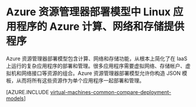 <!-- Ibiza portal: tested -->

<properties
   pageTitle="计算、网络 和存储提供程序 | Azure"
   description="Azure 资源管理器中 Linux 应用程序的计算、网络和存储资源提供程序（CRP、NRP 和 SRP）的概述"
   services="virtual-machines-linux"
   documentationCenter=""
   authors="mahthi"
   manager="timlt"
   editor=""
   tags="azure-resource-manager,azure-service-management"/>

<tags
   ms.service="virtual-machines-linux"
   ms.devlang="na"
   ms.topic="article"
   ms.tgt_pltfrm="vm-linux"
   ms.workload="infrastructure-services"
   ms.date="08/19/2015"
   wacn.date="10/25/2016"
   ms.author="tomfitz"/>

# Azure 资源管理器部署模型中 Linux 应用程序的 Azure 计算、网络和存储提供程序

Azure 资源管理器部署模型包含计算、网络和存储功能，从根本上简化了在 IaaS 上运行的复杂应用程序的部署和管理。很多应用程序需要虚拟网络、存储帐户、虚拟机和网络接口等资源的组合。Azure 资源管理器部署模型允许你构造 JSON 模板，从而将所有这些资源作为单个应用程序一起部署和管理。

[AZURE.INCLUDE [virtual-machines-common-compare-deployment-models](../../includes/virtual-machines-common-compare-deployment-models.md)]

<!---HONumber=Mooncake_0411_2016-->